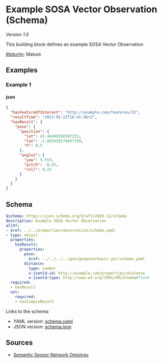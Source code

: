 # Example SOSA Vector Observation (Schema)

*Version 1.0*

This building block defines an example SOSA Vector Observation

[*Maturity*](https://github.com/cportele/ogcapi-building-blocks#building-block-maturity): Mature

## Examples

### Example 1
#### json
```json
{
  "hasFeatureOfInterest": "http://example.com/features/33",
  "resultTime": "2023-05-22T16:41:00+2",
  "hasResult": {
    "pose": {
      "position": {
        "lat": 43.46498208387333,
        "lon": -3.803638278687769,
        "h": 0.5
      },
      "angles": {
        "yaw": 5.553,
        "pitch": -0.92,
        "roll": 0.33
      }
    }
  }
}

```

## Schema

```yaml
$schema: https://json-schema.org/draft/2020-12/schema
description: Example SOSA Vector Observation
allOf:
- $ref: ../../properties/observation/schema.yaml
- type: object
  properties:
    hasResult:
      properties:
        pose:
          $ref: ../../../../geo/geopose/basic-ypr/schema.yaml
        distance:
          type: number
          x-jsonld-id: http://example.com/properties/distance
          x-jsonld-type: http://www.w3.org/2001/XMLSchema#float
  required:
  - hasResult
  not:
    required:
    - hasSimpleResult

```

Links to the schema:

* YAML version: [schema.yaml](https://opengeospatial.github.io/bblocks/annotated-schemas/unstable/sosa/examples/vectorObservation/schema.json)
* JSON version: [schema.json](https://opengeospatial.github.io/bblocks/annotated-schemas/unstable/sosa/examples/vectorObservation/schema.yaml)

## Sources

* [Semantic Sensor Network Ontology](https://www.w3.org/TR/vocab-ssn/)
